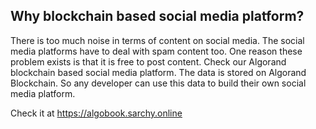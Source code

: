 ## Why blockchain based social media platform?

There is too much noise in terms of content on social media. The social media platforms have to deal with spam content too. One reason these problem exists is that it is free to post content. Check our Algorand blockchain based social media platform. The data is stored on Algorand Blockchain. So any developer can use this data to build their own social media platform. 

Check it at https://algobook.sarchy.online
